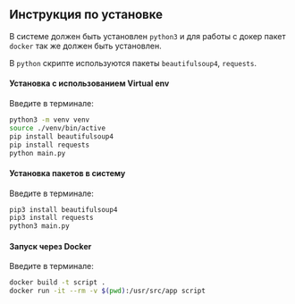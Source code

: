## Инструкция по установке

В системе должен быть установлен `python3` и для работы с докер пакет `docker` так же должен быть установлен.

В `python` скрипте используются пакеты `beautifulsoup4`, `requests`.

#### Установка с использованием Virtual env

Введите в терминале:

```bash
python3 -m venv venv
source ./venv/bin/active
pip install beautifulsoup4
pip install requests
python main.py
```

#### Установка пакетов в систему

Введите в терминале: 

```bash
pip3 install beautifulsoup4
pip3 install requests
python3 main.py
```

#### Запуск через Docker

Введите в терминале:

```bash
docker build -t script .
docker run -it --rm -v $(pwd):/usr/src/app script
```